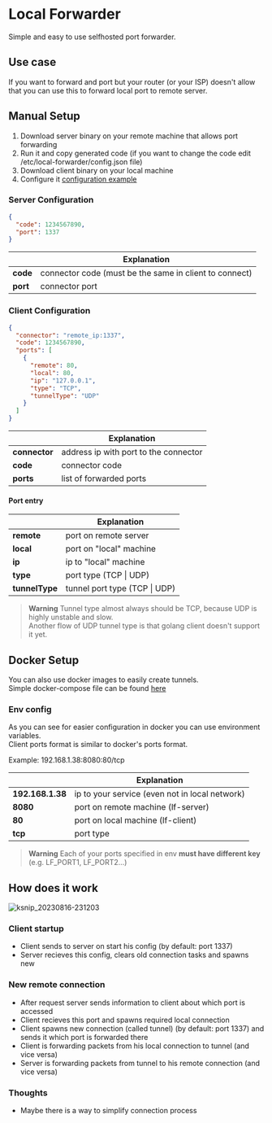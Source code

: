 # Local Forwarder
Simple and easy to use selfhosted port forwarder.

## Use case
If you want to forward and port but your router (or your ISP) 
doesn't allow that you can use this to forward local port to remote server.

## Manual Setup
1. Download server binary on your remote machine that allows port forwarding
2. Run it and copy generated code (if you want to change the code edit /etc/local-forwarder/config.json file)
3. Download client binary on your local machine
4. Configure it [configuration example](#client-configuration)

### Server Configuration
```json
{
  "code": 1234567890,
  "port": 1337
}
```
|          | Explanation                                            |
|----------|--------------------------------------------------------|
| **code** | connector code (must be the same in client to connect) |
| **port** | connector port                                         |

### Client Configuration
```json
{
  "connector": "remote_ip:1337",
  "code": 1234567890,
  "ports": [
    {
      "remote": 80,
      "local": 80,
      "ip": "127.0.0.1",
      "type": "TCP",
      "tunnelType": "UDP"
    }
  ]
}
```
|               | Explanation                           |
|---------------|---------------------------------------|
| **connector** | address ip with port to the connector |
| **code**      | connector code                        |
| **ports**     | list of forwarded ports               |

#### Port entry
|                | Explanation                   |
|----------------|-------------------------------|
| **remote**     | port on remote server         |
| **local**      | port on "local" machine       |
| **ip**         | ip to "local" machine         |
| **type**       | port type (TCP \| UDP)        |
| **tunnelType** | tunnel port type (TCP \| UDP) |

> **Warning**
> Tunnel type almost always should be TCP, because UDP is highly unstable and slow.<br />
> Another flow of UDP tunnel type is that golang client doesn't support it yet.

## Docker Setup
You can also use docker images to easily create tunnels. <br />
Simple docker-compose file can be found [here](./docker/docker-compose.yml)

### Env config
As you can see for easier configuration in docker you can use environment variables. <br />
Client ports format is similar to docker's ports format.

Example: 192.168.1.38:8080:80/tcp

|                  | Explanation                                    |
|------------------|------------------------------------------------|
| **192.168.1.38** | ip to your service (even not in local network) |
| **8080**         | port on remote machine (lf-server)             |
| **80**           | port on local machine (lf-client)              |
| **tcp**          | port type                                      |

> **Warning**
> Each of your ports specified in env **must have different key** (e.g. LF_PORT1, LF_PORT2...)

## How does it work
![ksnip_20230816-231203](https://github.com/filipton/local-forwarder/assets/37213766/06d694c5-8015-4d3d-ae48-8ba2d7f16a2e)

### Client startup
- Client sends to server on start his config (by default: port 1337)
- Server recieves this config, clears old connection tasks and spawns new

### New remote connection
- After request server sends information to client about which port is accessed
- Client recieves this port and spawns required local connection
- Client spawns new connection (called tunnel) (by default: port 1337) and sends it which port is forwarded there
- Client is forwarding packets from his local connection to tunnel (and vice versa)
- Server is forwarding packets from tunnel to his remote connection (and vice versa)

### Thoughts
- Maybe there is a way to simplify connection process

